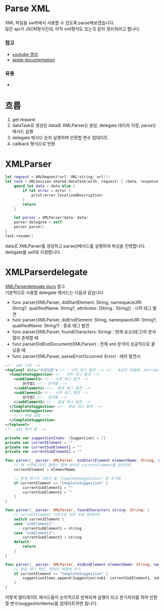 # Parse XML

XML 파일을 swift에서 사용할 수 있도록 parse해보겠습니다.  
많은 api가 JSON형식인데, 아직 xml형식도 있는것 같아 정리하려고 합니다.   

### 참고 
* [youtube 영상](https://www.youtube.com/watch?v=fP69LI5bZlg)
* [apple documentation](https://developer.apple.com/documentation/foundation/xmlparser)

### 유용
* []()

# 흐름
1. get request
2. dataTask로 생성된 data로 XMLParser() 생성, delegate 대리자 지정, parse()메서드 실행
3. delegate 메서드 순차 실행하며 반환할 변수 업데이트. 
4. callback 형식으로 반환.

# XMLParser 
```swift
let request = URLRequest(url: URL(string: url)!)
let task = URLSession.shared.dataTask(with: request) { (data, response, error) in
    guard let data = data else {
        if let error = error {
            print(error.localizedDescription)
        }
        return
    }

    let parser = XMLParser(data: data)
    parser.delegate = self
    parser.parse()
}
task.resume()
```
data로 XMLParser를 생성하고 parse()메서드를 실행하여 파싱을 진행합니다.   
delegate를 self로 지정합니다. 

# XMLParserdelegate
[XMLParserdelegate docs](https://developer.apple.com/documentation/foundation/xmlparserdelegate) 참고  
기본적으로 사용할 delegate 메서드는 다음과 같습니다. 
* func parser(XMLParser, didStartElement: String, namespaceURI: String?, qualifiedName: String?, attributes: [String : String]) : 시작 태그 발견
* func parser(XMLParser, didEndElement: String, namespaceURI: String?, qualifiedName: String?) : 종료 태그 발견
* func parser(XMLParser, foundCharacters: String) : 현재 요소(태그)의 문자열이 존재할 때
* func parserDidEndDocument(XMLParser) : 전체 xml 분석이 성공적으로 끝났을 때
* func parser(XMLParser, parseErrorOccurred: Error) : 에러 발견시

```xml
<!-- xml 시작 -->
<toplevel data="속성있음"> <!-- 시작 태그 발견 --> <!-- 속성이 있을때, attributes 딕셔너리로 키값으로 가져오자.  -->
  <CompleteSuggestion> <!-- 시작 태그 발견 -->
    <subElement1> <!-- 시작 태그 발견 -->
        문자열1 <!-- 문자열 -->
    </subElement1> <!-- 종료 태그 발견 -->
    <subElement2> <!-- 시작 태그 발견 -->
        문자열2 <!-- 문자열 -->
    </subElement2> <!-- 종료 태그 발견 -->
  </CompleteSuggestion> <!-- 종료 태그 발견 -->
  <CompleteSuggestion> 
    <!-- 위와 같음 -->
  </CompleteSuggestion>
</toplevel>
<!-- xml 분석 끝 -->
```
```swift
private var suggestionItems: [Suggestion] = []
private var currentElement = ""
private var currentSubElement1 = ""
private var currentSubElement2 = ""

func parser(_ parser: XMLParser, didStartElement elementName: String, namespaceURI: String?, qualifiedName qName: String?, attributes attributeDict: [String : String] = [:]) {
    // 매 시작태그마다 클래스 맴버 변수인 currentElement를 업데이트
    currentElement = elementName

    // 현재 태그가 구분이 될 "CompleteSuggestion" 면 초기화
    if currentElement == "CompleteSuggestion" {
        currentSubElement1 = ""
        currentSubElement2 = ""
    }
}

func parser(_ parser: XMLParser, foundCharacters string: String) {
    // currentElement 기준으로 이하 속성 업데이트
    switch currentElement {
    case "subElement1":
        currentSubElement1 = string
    case "subElement2":
        currentSubElement2 = string
    default:
        return
    }
}

func parser(_ parser: XMLParser, didEndElement elementName: String, namespaceURI: String?, qualifiedName qName: String?) {
    // 종료 태그 확인, 정의한 배열에 추가
    if currentElement == "CompleteSuggestion" {
        suggestionItems.append(Suggestion(sub1: currentSubElement1, sub2: currentSubElement2))
    }
}  
```
이렇게 델리게이트 메서드들이 순차적으로 반복되며 실행이 되고 분기처리를 하여 반환할 변수(suggestionItems)를 업데이트하면 됩니다. 


